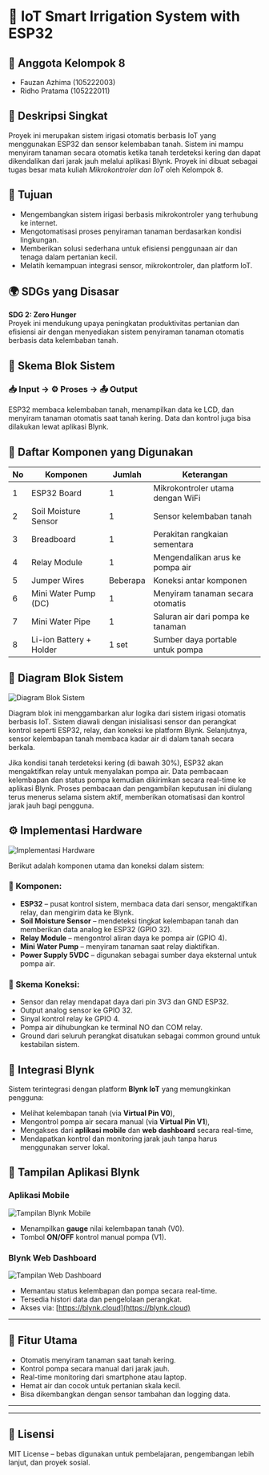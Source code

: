 # 🌿 IoT Smart Irrigation System with ESP32

## 👥 Anggota Kelompok 8
- Fauzan Azhima (105222003)
- Ridho Pratama (105222011)

## 📄 Deskripsi Singkat
Proyek ini merupakan sistem irigasi otomatis berbasis IoT yang menggunakan ESP32 dan sensor kelembaban tanah. Sistem ini mampu menyiram tanaman secara otomatis ketika tanah terdeteksi kering dan dapat dikendalikan dari jarak jauh melalui aplikasi Blynk. Proyek ini dibuat sebagai tugas besar mata kuliah *Mikrokontroler dan IoT* oleh Kelompok 8.

## 🎯 Tujuan
- Mengembangkan sistem irigasi berbasis mikrokontroler yang terhubung ke internet.
- Mengotomatisasi proses penyiraman tanaman berdasarkan kondisi lingkungan.
- Memberikan solusi sederhana untuk efisiensi penggunaan air dan tenaga dalam pertanian kecil.
- Melatih kemampuan integrasi sensor, mikrokontroler, dan platform IoT.

## 🌍 SDGs yang Disasar
**SDG 2: Zero Hunger**  
Proyek ini mendukung upaya peningkatan produktivitas pertanian dan efisiensi air dengan menyediakan sistem penyiraman tanaman otomatis berbasis data kelembaban tanah.

## 🔁 Skema Blok Sistem
### 📥 Input → ⚙️ Proses → 📤 Output

ESP32 membaca kelembaban tanah, menampilkan data ke LCD, dan menyiram tanaman otomatis saat tanah kering. Data dan kontrol juga bisa dilakukan lewat aplikasi Blynk.

## 🔩 Daftar Komponen yang Digunakan
| No | Komponen                 | Jumlah | Keterangan                                 |
|----|--------------------------|--------|--------------------------------------------|
| 1  | ESP32 Board              | 1      | Mikrokontroler utama dengan WiFi           |
| 2  | Soil Moisture Sensor     | 1      | Sensor kelembaban tanah                    |
| 3  | Breadboard               | 1      | Perakitan rangkaian sementara              |
| 4  | Relay Module             | 1      | Mengendalikan arus ke pompa air            |
| 5  | Jumper Wires             | Beberapa | Koneksi antar komponen                   |
| 6  | Mini Water Pump (DC)     | 1      | Menyiram tanaman secara otomatis           |
| 7  | Mini Water Pipe          | 1      | Saluran air dari pompa ke tanaman          |
| 8  | Li-ion Battery + Holder  | 1 set  | Sumber daya portable untuk pompa           |


## 🔁 Diagram Blok Sistem

![Diagram Blok Sistem](./Tubes%20IOT-Diagram%20blok%20sistem.jpg)

Diagram blok ini menggambarkan alur logika dari sistem irigasi otomatis berbasis IoT. Sistem diawali dengan inisialisasi sensor dan perangkat kontrol seperti ESP32, relay, dan koneksi ke platform Blynk. Selanjutnya, sensor kelembapan tanah membaca kadar air di dalam tanah secara berkala.

Jika kondisi tanah terdeteksi kering (di bawah 30%), ESP32 akan mengaktifkan relay untuk menyalakan pompa air. Data pembacaan kelembapan dan status pompa kemudian dikirimkan secara real-time ke aplikasi Blynk. Proses pembacaan dan pengambilan keputusan ini diulang terus menerus selama sistem aktif, memberikan otomatisasi dan kontrol jarak jauh bagi pengguna.

## ⚙️ Implementasi Hardware

![Implementasi Hardware](./implementasi%20hardware.jpg)

Berikut adalah komponen utama dan koneksi dalam sistem:

### 🔌 Komponen:
- **ESP32** – pusat kontrol sistem, membaca data dari sensor, mengaktifkan relay, dan mengirim data ke Blynk.
- **Soil Moisture Sensor** – mendeteksi tingkat kelembapan tanah dan memberikan data analog ke ESP32 (GPIO 32).
- **Relay Module** – mengontrol aliran daya ke pompa air (GPIO 4).
- **Mini Water Pump** – menyiram tanaman saat relay diaktifkan.
- **Power Supply 5VDC** – digunakan sebagai sumber daya eksternal untuk pompa air.

### 🔗 Skema Koneksi:
- Sensor dan relay mendapat daya dari pin 3V3 dan GND ESP32.
- Output analog sensor ke GPIO 32.
- Sinyal kontrol relay ke GPIO 4.
- Pompa air dihubungkan ke terminal NO dan COM relay.
- Ground dari seluruh perangkat disatukan sebagai common ground untuk kestabilan sistem.

## 📱 Integrasi Blynk

Sistem terintegrasi dengan platform **Blynk IoT** yang memungkinkan pengguna:
- Melihat kelembapan tanah (via **Virtual Pin V0**),
- Mengontrol pompa air secara manual (via **Virtual Pin V1**),
- Mengakses dari **aplikasi mobile** dan **web dashboard** secara real-time,
- Mendapatkan kontrol dan monitoring jarak jauh tanpa harus menggunakan server lokal.

## 📱 Tampilan Aplikasi Blynk

### Aplikasi Mobile

![Tampilan Blynk Mobile](./iPhone%2016%20-%201.png)

- Menampilkan **gauge** nilai kelembapan tanah (V0).
- Tombol **ON/OFF** kontrol manual pompa (V1).

### Blynk Web Dashboard

![Tampilan Web Dashboard](./tampilan%20web.png)

- Memantau status kelembapan dan pompa secara real-time.
- Tersedia histori data dan pengelolaan perangkat.
- Akses via: [https://blynk.cloud](https://blynk.cloud)

---

## 📌 Fitur Utama
- Otomatis menyiram tanaman saat tanah kering.
- Kontrol pompa secara manual dari jarak jauh.
- Real-time monitoring dari smartphone atau laptop.
- Hemat air dan cocok untuk pertanian skala kecil.
- Bisa dikembangkan dengan sensor tambahan dan logging data.

---

---

## 📜 Lisensi
MIT License – bebas digunakan untuk pembelajaran, pengembangan lebih lanjut, dan proyek sosial.

